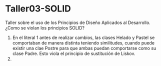 # Taller03-SOLID
Taller sobre el uso de los Principios de Diseño Aplicados al Desarrollo.
¿Como se violan los principios SOLID?<br>
1. En el literal 1 antes de realizar cambios, las clases Helado y Pastel se comportaban de manera distinta teniendo similitudes, cuando puede existir una clae Postre para que ambas puedan comportarse como su clase Padre. Esto viola el principio de sustitución de Liskov.<br>
2.
